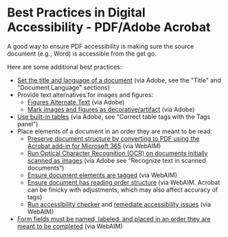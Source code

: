 # Best Practices in Digital Accessibility - PDF/Adobe Acrobat

A good way to ensure PDF accessibility is making sure the source document (e.g., Word) is accessible from the get go. 

Here are some additional best practices:
* [Set the title and language of a document](https://helpx.adobe.com/acrobat/using/create-verify-pdf-accessibility.html) (via Adobe, see the "Title" and "Document Language" sections)
* Provide text alternatives for images and figures:
	* [Figures Alternate Text](https://helpx.adobe.com/acrobat/using/create-verify-pdf-accessibility.html) (via Adobe) 
	* [Mark images and figures as decorative/artifact](https://blog.adobe.com/en/publish/2017/07/25/accessible-pdfs-in-acrobat-dc-tagging-content-as-an-artifact) (via Adobe)
* [Use built-in tables](https://helpx.adobe.com/acrobat/using/editing-document-structure-content-tags.html) (via Adobe, see "Correct table tags with the Tags panel")
* Place elements of a document in an order they are meant to be read: 
	* [Preserve document structure by converting to PDF using the Acrobat add-in for Microsoft 365](https://webaim.org/techniques/acrobat/converting#pdfmaker) (via WebAIM)
	* [Run Optical Character Recognition (OCR) on documents initially scanned as images](https://helpx.adobe.com/acrobat/using/scan-documents-pdf.html) (via Adobe see “Recognize text in scanned documents”)
	* [Ensure document elements are tagged](https://webaim.org/techniques/acrobat/acrobat#tags) (via WebAIM)
	* [Ensure document has reading order structure](https://webaim.org/techniques/acrobat/acrobat#order) (via WebAIM. Acrobat can be finicky with adjustments, which may also affect accuracy of tags)
	* [Run accessibility checker](https://webaim.org/techniques/acrobat/acrobat#accessibilityTools) and [remediate accessibility issues](https://webaim.org/techniques/acrobat/reviewing) (via WebAIM)
* [Form fields must be named, labeled, and placed in an order they are meant to be completed](https://webaim.org/techniques/acrobat/forms) (via WebAIM)
